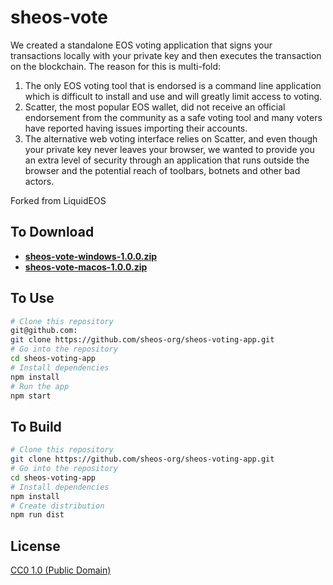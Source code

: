 # sheos-vote

We created a standalone EOS voting application that signs your transactions locally with your private key and then executes the transaction on the blockchain. The reason for this is multi-fold:

1. The only EOS voting tool that is endorsed is a command line application which is difficult to install and use and will greatly limit access to voting.
2. Scatter, the most popular EOS wallet, did not receive an official endorsement from the community as a safe voting tool and many voters have reported having issues importing their accounts.
3. The alternative web voting interface relies on Scatter, and even though your private key never leaves your browser, we wanted to provide you an extra level of security through an application that runs outside the browser and the potential reach of toolbars, botnets and other bad actors.

Forked from LiquidEOS

## To Download

* **[sheos-vote-windows-1.0.0.zip](https://www.dropbox.com/s/lpntpv2su1snah4/sheos-vote_v1.0.0_OSX.zip?dl=1)**
* **[sheos-vote-macos-1.0.0.zip](https://www.dropbox.com/s/t7tre5prv8ux4zg/sheos-vote_v1.0.0_WIN.zip?dl=1)**

## To Use

```bash
# Clone this repository
git@github.com:
git clone https://github.com/sheos-org/sheos-voting-app.git
# Go into the repository
cd sheos-voting-app
# Install dependencies
npm install
# Run the app
npm start
```


## To Build

```bash
# Clone this repository
git clone https://github.com/sheos-org/sheos-voting-app.git
# Go into the repository
cd sheos-voting-app
# Install dependencies
npm install
# Create distribution
npm run dist
```

## License

[CC0 1.0 (Public Domain)](LICENSE.md)
